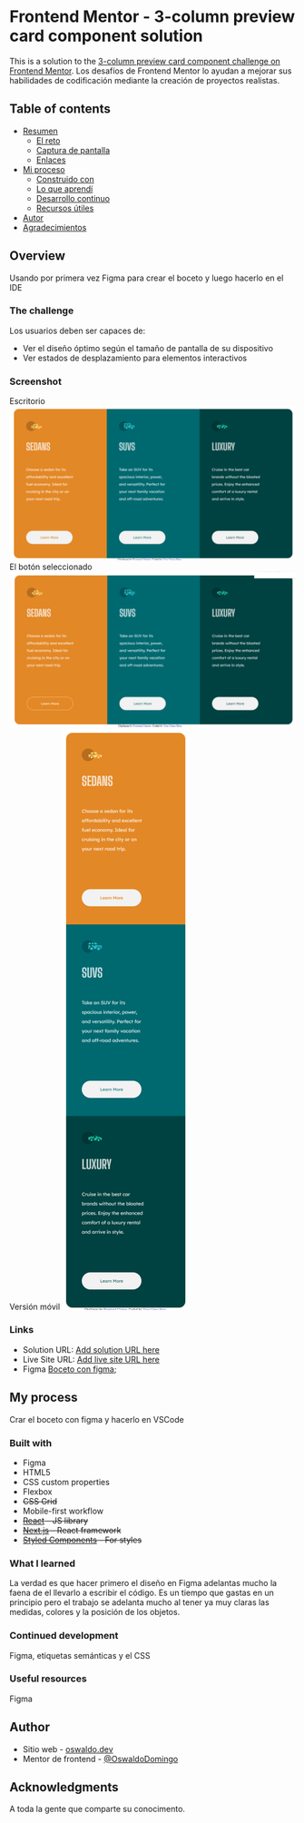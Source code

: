 # Frontend Mentor - 3-column preview card component solution

This is a solution to the [3-column preview card component challenge on Frontend Mentor](https://www.frontendmentor.io/challenges/3column-preview-card-component-pH92eAR2-). Los desafíos de Frontend Mentor lo ayudan a mejorar sus habilidades de codificación mediante la creación de proyectos realistas.

## Table of contents
- [Resumen](#overview)
   - [El reto](#the-challenge)
   - [Captura de pantalla](#screensho)
   - [Enlaces](#links)
- [Mi proceso](#my-process)
   - [Construido con](#built-with)
   - [Lo que aprendí](#what-i-learned)
   - [Desarrollo continuo](#continued-development)
   - [Recursos útiles](#useful-resources)
- [Autor](#author)
- [Agradecimientos](#acknowledgments)

## Overview
Usando por primera vez Figma para crear el boceto y luego hacerlo en el IDE

### The challenge
Los usuarios deben ser capaces de:

- Ver el diseño óptimo según el tamaño de pantalla de su dispositivo
- Ver estados de desplazamiento para elementos interactivos

### Screenshot
Escritorio
![Imagen](images/coches1.png)
El botón seleccionado
![Imagen](images/coches2.png)
Versión móvil
![Imagen](images/coches3.png)

### Links

- Solution URL: [Add solution URL here](https://your-solution-url.com)
- Live Site URL: [Add live site URL here](https://your-live-site-url.com)
- Figma [Boceto con figma](https://oswaldo.dev/portafolio/3-colum-card/design/coches.fig);

## My process
Crar el boceto con figma y hacerlo en VSCode 

### Built with

- Figma
- HTML5
- CSS custom properties
- Flexbox
- ~~CSS Grid~~
- Mobile-first workflow
- ~~[React](https://reactjs.org/) - JS library~~
- ~~[Next.js](https://nextjs.org/) - React framework~~
- ~~[Styled Components](https://styled-components.com/) - For styles~~

### What I learned
La verdad es que hacer primero el diseño en Figma adelantas mucho la faena de el llevarlo a escribir el código. Es un tiempo que gastas en un principio pero el trabajo se adelanta mucho al tener ya muy claras las medidas, colores y la posición de los objetos.

### Continued development

Figma, etiquetas semánticas y el CSS

### Useful resources
Figma

## Author
- Sitio web - [oswaldo.dev](https://oswaldo.dev/portafolio)
- Mentor de frontend - [@OswaldoDomingo](https://www.frontendmentor.io/profile/OswaldoDomingo)

## Acknowledgments

A toda la gente que comparte su conocimento.